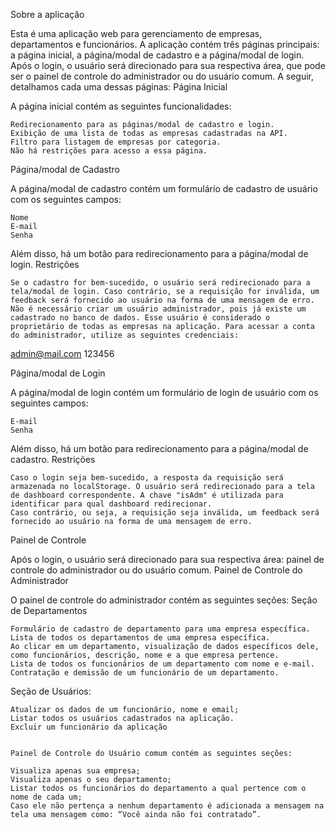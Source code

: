 Sobre a aplicação

Esta é uma aplicação web para gerenciamento de empresas, departamentos e funcionários. A aplicação contém três páginas principais: a página inicial, a página/modal de cadastro e a página/modal de login. Após o login, o usuário será direcionado para sua respectiva área, que pode ser o painel de controle do administrador ou do usuário comum. A seguir, detalhamos cada uma dessas páginas:
Página Inicial

A página inicial contém as seguintes funcionalidades:

    Redirecionamento para as páginas/modal de cadastro e login.
    Exibição de uma lista de todas as empresas cadastradas na API.
    Filtro para listagem de empresas por categoria.
    Não há restrições para acesso a essa página.

Página/modal de Cadastro

A página/modal de cadastro contém um formulário de cadastro de usuário com os seguintes campos:

    Nome
    E-mail
    Senha

Além disso, há um botão para redirecionamento para a página/modal de login.
Restrições

    Se o cadastro for bem-sucedido, o usuário será redirecionado para a tela/modal de login. Caso contrário, se a requisição for inválida, um feedback será fornecido ao usuário na forma de uma mensagem de erro.
    Não é necessário criar um usuário administrador, pois já existe um cadastrado no banco de dados. Esse usuário é considerado o proprietário de todas as empresas na aplicação. Para acessar a conta do administrador, utilize as seguintes credenciais:

admin@mail.com
123456

Página/modal de Login

A página/modal de login contém um formulário de login de usuário com os seguintes campos:

    E-mail
    Senha

Além disso, há um botão para redirecionamento para a página/modal de cadastro.
Restrições

    Caso o login seja bem-sucedido, a resposta da requisição será armazenada no localStorage. O usuário será redirecionado para a tela de dashboard correspondente. A chave "isAdm" é utilizada para identificar para qual dashboard redirecionar.
    Caso contrário, ou seja, a requisição seja inválida, um feedback será fornecido ao usuário na forma de uma mensagem de erro.

Painel de Controle

Após o login, o usuário será direcionado para sua respectiva área: painel de controle do administrador ou do usuário comum.
Painel de Controle do Administrador

O painel de controle do administrador contém as seguintes seções:
Seção de Departamentos

    Formulário de cadastro de departamento para uma empresa específica.
    Lista de todos os departamentos de uma empresa específica.
    Ao clicar em um departamento, visualização de dados específicos dele, como funcionários, descrição, nome e a que empresa pertence.
    Lista de todos os funcionários de um departamento com nome e e-mail.
    Contratação e demissão de um funcionário de um departamento.

Seção de Usuários:

    Atualizar os dados de um funcionário, nome e email;
    Listar todos os usuários cadastrados na aplicação.
    Excluir um funcionário da aplicação
    

    Painel de Controle do Usuário comum contém as seguintes seções:

    Visualiza apenas sua empresa;
    Visualiza apenas o seu departamento;
    Listar todos os funcionários do departamento a qual pertence com o nome de cada um;
    Caso ele não pertença a nenhum departamento é adicionada a mensagem na tela uma mensagem como: “Você ainda não foi contratado”.
